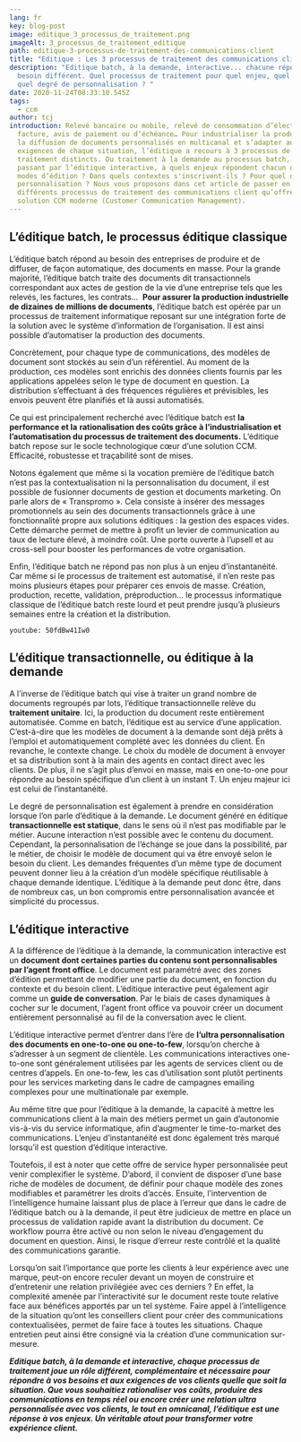 ```yaml
---
lang: fr
key: blog-post
image: editique_3_processus_de_traitement.png
imageAlt: 3_processus_de_traitement_editique
path: editique-3-processus-de-traitement-des-communications-client
title: "Editique : Les 3 processus de traitement des communications client"
description: "Editique batch, à la demande, interactive... chacune répond à un
  besoin différent. Quel processus de traitement pour quel enjeu, quel contexte,
  quel degré de personnalisation ? "
date: 2020-11-24T08:33:10.545Z
tags:
  - ccm
author: tcj
introduction: Relevé bancaire ou mobile, relevé de consommation d’électricité,
  facture, avis de paiement ou d’échéance… Pour industrialiser la production et
  la diffusion de documents personnalisés en multicanal et s’adapter aux
  exigences de chaque situation, l’éditique a recours à 3 processus de
  traitement distincts. Du traitement à la demande au processus batch, en
  passant par l’éditique interactive, à quels enjeux répondent chacun de ces
  modes d’édition ? Dans quels contextes s'inscrivent-ils ? Pour quel degré de
  personnalisation ? Nous vous proposons dans cet article de passer en revue les
  différents processus de traitement des communications client qu’offre une
  solution CCM moderne (Customer Communication Management).
---
```

## L’éditique batch, le processus éditique classique

L’éditique batch répond au besoin des entreprises de produire et de diffuser, de façon automatique, des documents en masse. Pour la grande majorité, l’éditique batch traite des documents dit transactionnels correspondant aux actes de gestion de la vie d’une entreprise tels que les relevés, les factures, les contrats…  **Pour assurer la production industrielle de dizaines de millions de documents**, l’éditique batch est opérée par un processus de traitement informatique reposant sur une intégration forte de la solution avec le système d’information de l’organisation. Il est ainsi possible d’automatiser la production des documents.

Concrètement, pour chaque type de communications, des modèles de document sont stockés au sein d’un référentiel. Au moment de la production, ces modèles sont enrichis des données clients fournis par les applications appelées selon le type de document en question. La distribution s’effectuant à des fréquences régulières et prévisibles, les envois peuvent être planifiés et là aussi automatisés.

Ce qui est principalement recherché avec l’éditique batch est **la performance et la** **rationalisation des coûts grâce à l’industrialisation et l’automatisation du processus de traitement des documents.** L’éditique batch repose sur le socle technologique cœur d’une solution CCM. Efficacité, robustesse et traçabilité sont de mises.

Notons également que même si la vocation première de l’éditique batch n’est pas la contextualisation ni la personnalisation du document, il est possible de fusionner documents de gestion et documents marketing. On parle alors de « Transpromo ». Cela consiste à insérer des messages promotionnels au sein des documents transactionnels grâce à une fonctionnalité propre aux solutions éditiques : la gestion des espaces vides. Cette démarche permet de mettre à profit un levier de communication au taux de lecture élevé, à moindre coût. Une porte ouverte à l’upsell et au cross-sell pour booster les performances de votre organisation.

Enfin, l’éditique batch ne répond pas non plus à un enjeu d’instantanéité. Car même si le processus de traitement est automatisé, il n’en reste pas moins plusieurs étapes pour préparer ces envois de masse. Création, production, recette, validation, préproduction… le processus informatique classique de l’éditique batch reste lourd et peut prendre jusqu’à plusieurs semaines entre la création et la [](<>)distribution.

`youtube: 50fdBw41Iw0`

## L’éditique transactionnelle, ou éditique à la demande

A l’inverse de l’éditique batch qui vise à traiter un grand nombre de documents regroupés par lots, l’éditique transactionnelle relève du **traitement unitaire**. Ici, la production du document reste entièrement automatisée. Comme en batch, l’éditique est au service d’une application. C’est-à-dire que les modèles de document à la demande sont déjà prêts à l’emploi et automatiquement complété avec les données du client. En revanche, le contexte change. Le choix du modèle de document à envoyer et sa distribution sont à la main des agents en contact direct avec les clients. De plus, il ne s’agit plus d’envoi en masse, mais en one-to-one pour répondre au besoin spécifique d’un client à un instant T. Un enjeu majeur ici est celui de l’instantanéité.

Le degré de personnalisation est également à prendre en considération lorsque l’on parle d’éditique à la demande. Le document généré en éditique **transactionnelle est statique**, dans le sens où il n’est pas modifiable par le métier. Aucune interaction n’est possible avec le contenu du document. Cependant, la personnalisation de l’échange se joue dans la possibilité, par le métier, de choisir le modèle de document qui va être envoyé selon le besoin du client. Les demandes fréquentes d’un même type de document peuvent donner lieu à la création d’un modèle spécifique réutilisable à chaque demande identique. L’éditique à la demande peut donc être, dans de nombreux cas, un bon compromis entre personnalisation avancée et simplicité du processus.

## L’éditique interactive

A la différence de l’éditique à la demande, la communication interactive est un **document dont certaines parties du contenu sont personnalisables par l’agent front office**. Le document est paramétré avec des zones d’édition permettant de modifier une partie du document, en fonction du contexte et du besoin client. L’éditique interactive peut également agir comme un **guide de conversation**. Par le biais de cases dynamiques à cocher sur le document, l’agent front office va pouvoir créer un document entièrement personnalisé au fil de la conversation avec le client.

L’éditique interactive permet d’entrer dans l’ère de **l’ultra personnalisation des documents en one-to-one ou one-to-few**, lorsqu’on cherche à s’adresser à un segment de clientèle. Les communications interactives one-to-one sont généralement utilisées par les agents de services client ou de centres d’appels. En one-to-few, les cas d’utilisation sont plutôt pertinents pour les services marketing dans le cadre de campagnes emailing complexes pour une multinationale par exemple.

Au même titre que pour l’éditique à la demande, la capacité à mettre les communications client à la main des métiers permet un gain d’autonomie vis-à-vis du service informatique, afin d’augmenter le time-to-market des communications. L’enjeu d’instantanéité est donc également très marqué lorsqu’il est question d’éditique interactive.

Toutefois, il est à noter que cette offre de service hyper personnalisée peut venir complexifier le système. D’abord, il convient de disposer d’une base riche de modèles de document, de définir pour chaque modèle des zones modifiables et paramétrer les droits d’accès. Ensuite, l’intervention de l’intelligence humaine laissant plus de place à l’erreur que dans le cadre de l’éditique batch ou à la demande, il peut être judicieux de mettre en place un processus de validation rapide avant la distribution du document. Ce workflow pourra être activé ou non selon le niveau d’engagement du document en question. Ainsi, le risque d’erreur reste contrôlé et la qualité des communications garantie.

Lorsqu’on sait l’importance que porte les clients à leur expérience avec une marque, peut-on encore reculer devant un moyen de construire et d’entretenir une relation privilégiée avec ces derniers ? En effet, la complexité amenée par l’interactivité sur le document reste toute relative face aux bénéfices apportés par un tel système. Faire appel à l’intelligence de la situation qu’ont les conseillers client pour créer des communications contextualisées, permet de faire face à toutes les situations. Chaque entretien peut ainsi être consigné via la création d’une communication sur-mesure.

***Editique batch, à la demande et interactive, chaque processus de traitement joue un rôle différent, complémentaire et nécessaire pour répondre à vos besoins et aux exigences de vos clients quelle que soit la situation. Que vous souhaitiez rationaliser vos coûts, produire des communications en temps réel ou encore créer une relation ultra personnalisée avec vos clients, le tout en omnicanal, l’éditique est une réponse à vos enjeux. Un véritable atout pour transformer votre expérience client.***